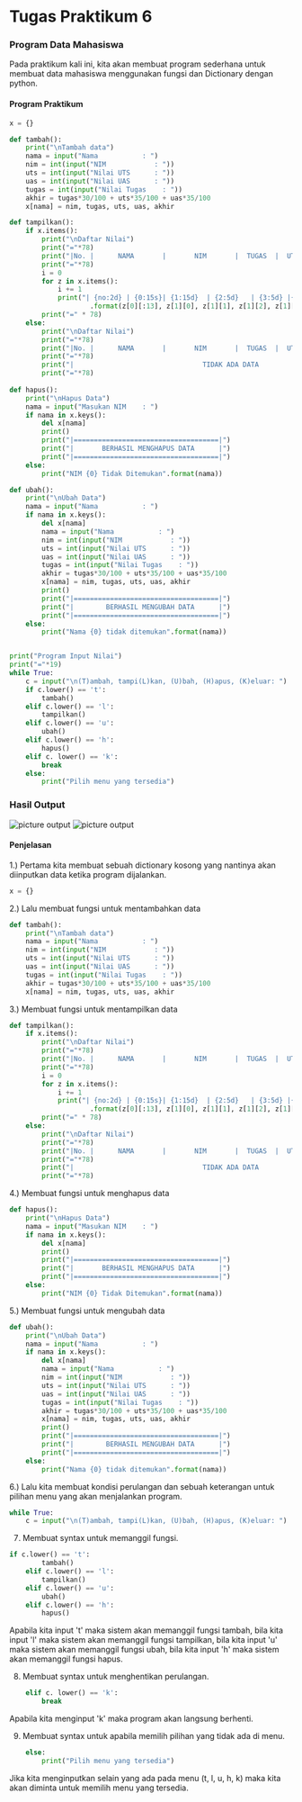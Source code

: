 # Tugas Praktikum 6

### Program Data Mahasiswa

Pada praktikum kali ini, kita akan membuat program sederhana untuk membuat data mahasiswa menggunakan fungsi dan Dictionary dengan python.

#### Program Praktikum

``` python
x = {}

def tambah():
    print("\nTambah data")
    nama = input("Nama           : ")
    nim = int(input("NIM            : "))
    uts = int(input("Nilai UTS      : "))
    uas = int(input("Nilai UAS      : "))
    tugas = int(input("Nilai Tugas    : "))
    akhir = tugas*30/100 + uts*35/100 + uas*35/100
    x[nama] = nim, tugas, uts, uas, akhir

def tampilkan():
    if x.items():
        print("\nDaftar Nilai")
        print("="*78)
        print("|No. |      NAMA       |       NIM       |  TUGAS  |  UTS  |  UAS  |  AKHIR  |")
        print("="*78)
        i = 0
        for z in x.items():
            i += 1
            print("| {no:2d} | {0:15s}| {1:15d}  | {2:5d}   | {3:5d} |{4:6d} | {5:7.2f} |"
                    .format(z[0][:13], z[1][0], z[1][1], z[1][2], z[1][3], z[1][4], no=i))
        print("=" * 78)
    else:
        print("\nDaftar Nilai")
        print("="*78)
        print("|No. |      NAMA       |       NIM       |  TUGAS  |  UTS  |  UAS  |  AKHIR  |")
        print("="*78)
        print("|                                TIDAK ADA DATA                              |")
        print("="*78)
    
def hapus():
    print("\nHapus Data")
    nama = input("Masukan NIM    : ")
    if nama in x.keys():
        del x[nama]
        print()
        print("|====================================|")
        print("|       BERHASIL MENGHAPUS DATA      |")
        print("|====================================|")
    else:
        print("NIM {0} Tidak Ditemukan".format(nama))

def ubah():
    print("\nUbah Data")
    nama = input("Nama           : ")
    if nama in x.keys():
        del x[nama]
        nama = input("Nama           : ")
        nim = int(input("NIM            : "))
        uts = int(input("Nilai UTS      : "))
        uas = int(input("Nilai UAS      : "))
        tugas = int(input("Nilai Tugas    : "))
        akhir = tugas*30/100 + uts*35/100 + uas*35/100
        x[nama] = nim, tugas, uts, uas, akhir
        print()
        print("|====================================|")
        print("|        BERHASIL MENGUBAH DATA      |")
        print("|====================================|")
    else:
        print("Nama {0} tidak ditemukan".format(nama))


print("Program Input Nilai")
print("="*19)
while True:
    c = input("\n(T)ambah, tampi(L)kan, (U)bah, (H)apus, (K)eluar: ")
    if c.lower() == 't':
        tambah()
    elif c.lower() == 'l':
        tampilkan()
    elif c.lower() == 'u':
        ubah()
    elif c.lower() == 'h':
        hapus()
    elif c. lower() == 'k':
        break
    else:
        print("Pilih menu yang tersedia")
```
### Hasil Output
![picture output](picture/hasil1.PNG)
![picture output](picture/hasil2.PNG)

#### Penjelasan 

1.) Pertama kita membuat sebuah dictionary kosong yang nantinya akan diinputkan data ketika program dijalankan.
```python
x = {}
```

2.) Lalu membuat fungsi untuk mentambahkan data
```python
def tambah():
    print("\nTambah data")
    nama = input("Nama           : ")
    nim = int(input("NIM            : "))
    uts = int(input("Nilai UTS      : "))
    uas = int(input("Nilai UAS      : "))
    tugas = int(input("Nilai Tugas    : "))
    akhir = tugas*30/100 + uts*35/100 + uas*35/100
    x[nama] = nim, tugas, uts, uas, akhir
```

3.) Membuat fungsi untuk mentampilkan data
```python
def tampilkan():
    if x.items():
        print("\nDaftar Nilai")
        print("="*78)
        print("|No. |      NAMA       |       NIM       |  TUGAS  |  UTS  |  UAS  |  AKHIR  |")
        print("="*78)
        i = 0
        for z in x.items():
            i += 1
            print("| {no:2d} | {0:15s}| {1:15d}  | {2:5d}   | {3:5d} |{4:6d} | {5:7.2f} |"
                    .format(z[0][:13], z[1][0], z[1][1], z[1][2], z[1][3], z[1][4], no=i))
        print("=" * 78)
    else:
        print("\nDaftar Nilai")
        print("="*78)
        print("|No. |      NAMA       |       NIM       |  TUGAS  |  UTS  |  UAS  |  AKHIR  |")
        print("="*78)
        print("|                                TIDAK ADA DATA                              |")
        print("="*78)
```

4.) Membuat fungsi untuk menghapus data
```python
def hapus():
    print("\nHapus Data")
    nama = input("Masukan NIM    : ")
    if nama in x.keys():
        del x[nama]
        print()
        print("|====================================|")
        print("|       BERHASIL MENGHAPUS DATA      |")
        print("|====================================|")
    else:
        print("NIM {0} Tidak Ditemukan".format(nama))
```

5.) Membuat fungsi untuk mengubah data
```python
def ubah():
    print("\nUbah Data")
    nama = input("Nama           : ")
    if nama in x.keys():
        del x[nama]
        nama = input("Nama           : ")
        nim = int(input("NIM            : "))
        uts = int(input("Nilai UTS      : "))
        uas = int(input("Nilai UAS      : "))
        tugas = int(input("Nilai Tugas    : "))
        akhir = tugas*30/100 + uts*35/100 + uas*35/100
        x[nama] = nim, tugas, uts, uas, akhir
        print()
        print("|====================================|")
        print("|        BERHASIL MENGUBAH DATA      |")
        print("|====================================|")
    else:
        print("Nama {0} tidak ditemukan".format(nama))
```

6.) Lalu kita membuat kondisi perulangan dan sebuah keterangan untuk pilihan menu yang akan menjalankan program.

```python
while True:
    c = input("\n(T)ambah, tampi(L)kan, (U)bah, (H)apus, (K)eluar: ")
```

7) Membuat syntax untuk memanggil fungsi.
```python
if c.lower() == 't':
        tambah()
    elif c.lower() == 'l':
        tampilkan()
    elif c.lower() == 'u':
        ubah()
    elif c.lower() == 'h':
        hapus()
```
Apabila kita input 't' maka sistem akan memanggil fungsi tambah, bila kita input 'l' maka sistem akan memanggil fungsi tampilkan, bila kita input 'u' maka sistem akan memanggil fungsi ubah, bila kita input 'h' maka sistem akan memanggil fungsi hapus.

8) Membuat syntax untuk menghentikan perulangan.
```python
    elif c. lower() == 'k':
        break
```
Apabila kita menginput 'k' maka program akan langsung berhenti.

9) Membuat syntax untuk apabila memilih pilihan yang tidak ada di menu.
```python
    else:
        print("Pilih menu yang tersedia")
```
Jika kita menginputkan selain yang ada pada menu (t, l, u, h, k) maka kita akan diminta untuk memilih menu yang tersedia.
